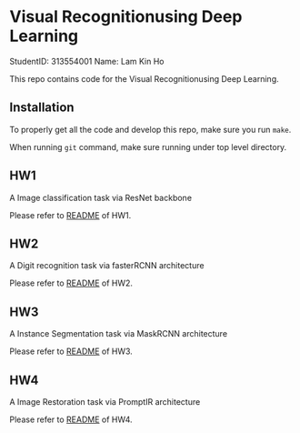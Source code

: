 # Visual Recognitionusing Deep Learning

StudentID: 313554001
Name: Lam Kin Ho

This repo contains code for the Visual Recognitionusing Deep Learning.

## Installation

To properly get all the code and develop this repo, make sure you run `make`.

When running `git` command, make sure running under top level directory.

## HW1

A Image classification task via ResNet backbone

Please refer to [README](py-HW1-Image-Classification/README.md) of HW1.

## HW2

A Digit recognition task via fasterRCNN architecture

Please refer to [README](py-HW2-Digit-Recognition/README.md) of HW2.

## HW3

A Instance Segmentation task via MaskRCNN architecture

Please refer to [README](py-HW3-Instance-Segmentation/README.md) of HW3.

## HW4

A Image Restoration task via PromptIR architecture 

Please refer to [README](py-HW4-Image-ReStoration/README.md) of HW4.

